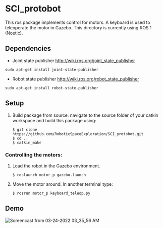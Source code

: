 # SCI_protobot

This ros package implements control for motors. A keyboard is used to teleoperate the motor in Gazebo. This directory is currently using ROS 1 (Noetic).

## Dependencies
- Joint state publisher http://wiki.ros.org/joint_state_publisher
```
sudo apt-get install joint-state-publisher
```
- Robot state publisher http://wiki.ros.org/robot_state_publisher
```
sudo apt-get install robot-state-publisher
```

## Setup
1. Build package from source: navigate to the source folder of your catkin workspace and build this package using:
	```
	$ git clone https://github.com/RoboticSpaceExploration/SCI_protobot.git
	$ cd ..
	$ catkin_make
	```

### Controlling the motors:

1. Load the robot in the Gazebo environment.

	```
	$ roslaunch motor_p gazebo.launch
	```

2. Move the motor around. In another terminal type:

	 ```
	 $ rosrun motor_p keyboard_teleop.py 
	 ```

## Demo

![Screencast from 03-24-2022 03_35_56 AM](https://user-images.githubusercontent.com/70739998/159930850-f058981f-73fe-4b8a-8366-e06f385fa847.gif)
